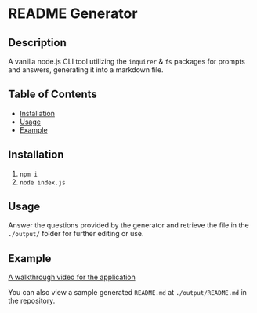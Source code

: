 
  # README Generator
    
  ## Description
  A vanilla node.js CLI tool utilizing the `inquirer` & `fs` packages for prompts and answers, generating it into a markdown file.

  ## Table of Contents
  - [Installation](#installation)
  - [Usage](#usage)
  - [Example](#sample)
    
  ## Installation
  1. `npm i`
  2. `node index.js`
    
  ## Usage
  Answer the questions provided by the generator and retrieve the file in the `./output/` folder for further editing or use.

  ## Example
  [A walkthrough video for the application](https://www.youtube.com/watch?v=eiQy6iT2jVk)

  You can also view a sample generated `README.md` at `./output/README.md` in the repository.